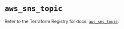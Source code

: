 # `aws_sns_topic`

Refer to the Terraform Registry for docs: [`aws_sns_topic`](https://registry.terraform.io/providers/hashicorp/aws/3.76.1/docs/resources/sns_topic).
